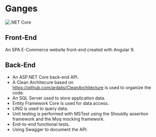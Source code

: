 # Ganges

![.NET Core](https://github.com/gchurch/Ganges/workflows/.NET%20Core/badge.svg?branch=master)

## Front-End

An SPA E-Commerce website front-end created with Angular 9.


## Back-End

- An ASP.NET Core back-end API.
- A Clean Architecure based on https://github.com/ardalis/CleanArchitecture is used to organize the code.
- An SQL Server used to store application data.
- Entity Framework Core is used for data access.
- LINQ is used to query data.
- Unit testing is performed with MSTest using the Shouldly assertion framework and the Moq mocking framework.
- End-to-end functional tests.
- Using Swagger to document the API.
